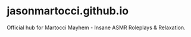 # jasonmartocci.github.io
Official hub for Martocci Mayhem - Insane ASMR Roleplays &amp; Relaxation.
